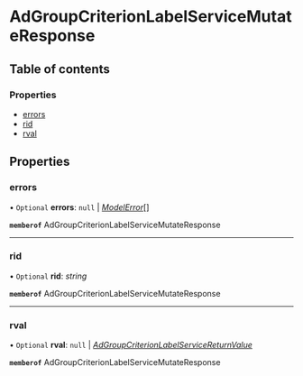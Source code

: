 # AdGroupCriterionLabelServiceMutateResponse


## Table of contents

### Properties

- [errors](adgroupcriterionlabelservicemutateresponse.md#errors)
- [rid](adgroupcriterionlabelservicemutateresponse.md#rid)
- [rval](adgroupcriterionlabelservicemutateresponse.md#rval)

## Properties

### errors

• `Optional` **errors**: ``null`` \| [*ModelError*](modelerror.md)[]

**`memberof`** AdGroupCriterionLabelServiceMutateResponse

___

### rid

• `Optional` **rid**: *string*

**`memberof`** AdGroupCriterionLabelServiceMutateResponse

___

### rval

• `Optional` **rval**: ``null`` \| [*AdGroupCriterionLabelServiceReturnValue*](adgroupcriterionlabelservicereturnvalue.md)

**`memberof`** AdGroupCriterionLabelServiceMutateResponse
